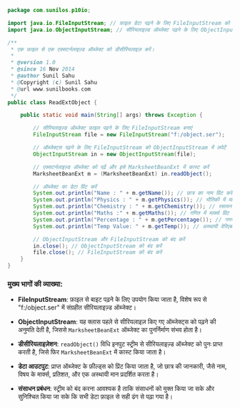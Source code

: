 ```java
package com.sunilos.p10io;

import java.io.FileInputStream; // फ़ाइल डेटा पढ़ने के लिए FileInputStream को आयात करें
import java.io.ObjectInputStream; // सीरियलाइज़्ड ऑब्जेक्ट पढ़ने के लिए ObjectInputStream को आयात करें

/**
 * एक फ़ाइल से एक एक्सटर्नलाइज़्ड ऑब्जेक्ट को डीसीरियलाइज़ करें।
 * 
 * @version 1.0
 * @since 16 Nov 2014
 * @author Sunil Sahu
 * @Copyright (c) Sunil Sahu
 * @url www.sunilbooks.com
 */
public class ReadExtObject {

    public static void main(String[] args) throws Exception {

        // सीरियलाइज़्ड ऑब्जेक्ट फ़ाइल पढ़ने के लिए FileInputStream बनाएं
        FileInputStream file = new FileInputStream("f:/object.ser");

        // ऑब्जेक्ट्स पढ़ने के लिए FileInputStream को ObjectInputStream में लपेटें
        ObjectInputStream in = new ObjectInputStream(file);

        // एक्सटर्नलाइज़्ड ऑब्जेक्ट को पढ़ें और इसे MarksheetBeanExt में कास्ट करें
        MarksheetBeanExt m = (MarksheetBeanExt) in.readObject();

        // ऑब्जेक्ट का डेटा प्रिंट करें
        System.out.println("Name : " + m.getName()); // छात्र का नाम प्रिंट करें
        System.out.println("Physics : " + m.getPhysics()); // भौतिकी में मार्क्स प्रिंट करें
        System.out.println("Chemistry : " + m.getChemistry()); // रसायन विज्ञान में मार्क्स प्रिंट करें
        System.out.println("Maths :" + m.getMaths()); // गणित में मार्क्स प्रिंट करें
        System.out.println("Percentage : " + m.getPercentage()); // गणना की गई प्रतिशत प्रिंट करें
        System.out.println("Temp Value: " + m.getTemp()); // अस्थायी वेरिएबल का मान प्रिंट करें

        // ObjectInputStream और FileInputStream को बंद करें
        in.close(); // ObjectInputStream को बंद करें
        file.close(); // FileInputStream को बंद करें
    }
}
```

### मुख्य भागों की व्याख्या:

- **FileInputStream**: फ़ाइल से बाइट पढ़ने के लिए उपयोग किया जाता है, विशेष रूप से "f:/object.ser" में संग्रहीत सीरियलाइज़्ड ऑब्जेक्ट।
  
- **ObjectInputStream**: यह क्लास पहले से सीरियलाइज़ किए गए ऑब्जेक्ट्स को पढ़ने की अनुमति देती है, जिससे `MarksheetBeanExt` ऑब्जेक्ट का पुनर्निर्माण संभव होता है।

- **डीसीरियलाइज़ेशन**: `readObject()` विधि इनपुट स्ट्रीम से सीरियलाइज़्ड ऑब्जेक्ट को पुनः प्राप्त करती है, जिसे फिर `MarksheetBeanExt` में कास्ट किया जाता है।

- **डेटा आउटपुट**: प्राप्त ऑब्जेक्ट के फ़ील्ड्स को प्रिंट किया जाता है, जो छात्र की जानकारी, जैसे नाम, विषय के मार्क्स, प्रतिशत, और एक अस्थायी मान प्रदर्शित करता है।

- **संसाधन प्रबंधन**: स्ट्रीम को बंद करना आवश्यक है ताकि संसाधनों को मुक्त किया जा सके और सुनिश्चित किया जा सके कि सभी डेटा फ़ाइल से सही ढंग से पढ़ा गया है।
